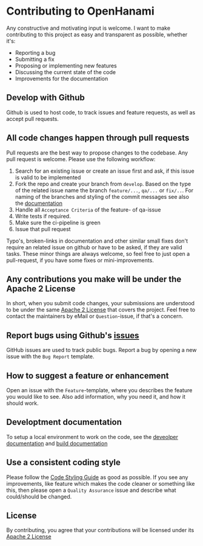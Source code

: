 # Contributing to OpenHanami

Any constructive and motivating input is welcome. I want to make contributing to this project as easy and transparent as possible, whether it's:

- Reporting a bug
- Submitting a fix
- Proposing or implementing new features
- Discussing the current state of the code
- Improvements for the documentation

## Develop with Github

Github is used to host code, to track issues and feature requests, as well as accept pull requests.

## All code changes happen through pull requests

Pull requests are the best way to propose changes to the codebase. Any pull request is welcome. Please use the following workflow:

1. Search for an existing issue or create an issue first and ask, if this issue is valid to be implemented
2. Fork the repo and create your branch from `develop`. Based on the type of the related issue name the branch `feature/...`, `qa/...` or `fix/..`. For naming of the branches and styling of the commit messages see also the [documentation](https://docs.hanami-ai.com/repo/git_workflow/)
3. Handle all `Acceptance Criteria` of the feature- of qa-issue
4. Write tests if required.
5. Make sure the ci-pipeline is green
6. Issue that pull request

Typo's, broken-links in documentation and other similar small fixes don't require an related issue on github or have to be asked, if they are valid tasks. These minor things are always welcome, so feel free to just open a pull-request, if you have some fixes or mini-improvements.

## Any contributions you make will be under the Apache 2 License

In short, when you submit code changes, your submissions are understood to be under the same [Apache 2 License](https://github.com/kitsudaiki/OpenHanami/blob/develop/LICENSE) that covers the project. Feel free to contact the maintainers by eMail or `Question`-issue, if that's a concern.

## Report bugs using Github's [issues](https://github.com/kitsudaiki/OpenHanami/issues)

GitHub issues are used to track public bugs. Report a bug by opening a new issue with the `Bug Report` template.

## How to suggest a feature or enhancement

Open an issue with the `Feature`-template, where you describes the feature you would like to see. Also add information, why you need it, and how it should work.

## Developtment documentation

To setup a local environment to work on the code, see the [deveolper documentation](https://docs.hanami-ai.com/repo/development/) and [build documentation](https://docs.hanami-ai.com/repo/build_guide/)

## Use a consistent coding style

Please follow the [Code Styling Guide](https://docs.hanami-ai.com/repo/code_styling/) as good as possible. If you see any improvements, like feature which makes the code cleaner or something like this, then please open a `Quality Assurance` issue and describe what could/should be changed.

## License

By contributing, you agree that your contributions will be licensed under its [Apache 2 License](https://github.com/kitsudaiki/OpenHanami/blob/develop/LICENSE)

